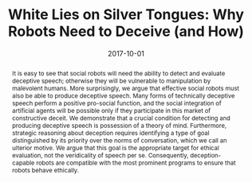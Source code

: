 ---
title: 'White Lies on Silver Tongues: Why Robots Need to Deceive (and How)'

# Authors
# If you created a profile for a user (e.g. the default `admin` user), write the username (folder name) here
# and it will be replaced with their full name and linked to their profile.
authors:
  - Alistair M.C. Isaac
  - admin

# Author notes (optional)
# author_notes:
#   - 'Equal contribution'
#   - 'Equal contribution'

date: '2017-10-01'
doi: '10.1093/oso/9780190652951.003.0011
'

# Schedule page publish date (NOT publication's date).
publishDate: '2017-01-01T00:00:00Z'

# Publication type.
# Legend: 0 = Uncategorized; 1 = Conference paper; 2 = Journal article;
# 3 = Preprint / Working Paper; 4 = Report; 5 = Book; 6 = Book section;
# 7 = Thesis; 8 = Patent
publication_types: ['6']

# Publication name and optional abbreviated publication name.
publication: "Robot Ethics 2.0: From Autonomous Cars to Artificial Intelligence"
publication_short: Robot Ethics 2.0

abstract: "It is easy to see that social robots will need the ability to detect and evaluate deceptive speech; otherwise they will be vulnerable to manipulation by malevolent humans. More surprisingly, we argue that effective social robots must also be able to produce deceptive speech. Many forms of technically deceptive speech perform a positive pro-social function, and the social integration of artificial agents will be possible only if they participate in this market of constructive deceit. We demonstrate that a crucial condition for detecting and producing deceptive speech is possession of a theory of mind. Furthermore, strategic reasoning about deception requires identifying a type of goal distinguished by its priority over the norms of conversation, which we call an ulterior motive. We argue that this goal is the appropriate target for ethical evaluation, not the veridicality of speech per se. Consequently, deception-capable robots are compatible with the most prominent programs to ensure that robots behave ethically."

# Summary. An optional shortened abstract.
summary: "It is easy to see that social robots will need the ability to detect and evaluate deceptive speech; otherwise they will be vulnerable to manipulation by malevolent humans. More surprisingly, we argue that effective social robots must also be able to produce deceptive speech."


tags: [deception, theory of mind, ethics]

# Display this page in the Featured widget?
featured: true

# Custom links (uncomment lines below)
# links:
# - name: Custom Link
#   url: http://example.org

url_pdf: ''
url_code: ''
url_dataset: ''
url_poster: ''
url_project: ''
url_slides: ''
url_source: ''
url_video: ''

# Featured image
# To use, add an image named `featured.jpg/png` to your page's folder.
# image:
#   caption: 'Image credit: [**Unsplash**](https://unsplash.com/photos/pLCdAaMFLTE)'
#   focal_point: ''
#   preview_only: false

# Associated Projects (optional).
#   Associate this publication with one or more of your projects.
#   Simply enter your project's folder or file name without extension.
#   E.g. `internal-project` references `content/project/internal-project/index.md`.
#   Otherwise, set `projects: []`.
projects:
  - representing-deception

# Slides (optional).
#   Associate this publication with Markdown slides.
#   Simply enter your slide deck's filename without extension.
#   E.g. `slides: "example"` references `content/slides/example/index.md`.
#   Otherwise, set `slides: ""`.
slides: ''
---